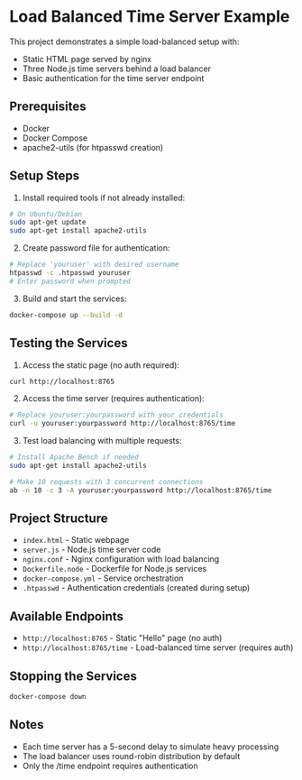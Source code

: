 # Load Balanced Time Server Example

This project demonstrates a simple load-balanced setup with:
- Static HTML page served by nginx
- Three Node.js time servers behind a load balancer
- Basic authentication for the time server endpoint

## Prerequisites

- Docker
- Docker Compose
- apache2-utils (for htpasswd creation)

## Setup Steps

1. Install required tools if not already installed:
```bash
# On Ubuntu/Debian
sudo apt-get update
sudo apt-get install apache2-utils
```

2. Create password file for authentication:
```bash
# Replace 'youruser' with desired username
htpasswd -c .htpasswd youruser
# Enter password when prompted
```

3. Build and start the services:
```bash
docker-compose up --build -d
```

## Testing the Services

1. Access the static page (no auth required):
```bash
curl http://localhost:8765
```

2. Access the time server (requires authentication):
```bash
# Replace youruser:yourpassword with your credentials
curl -u youruser:yourpassword http://localhost:8765/time
```

3. Test load balancing with multiple requests:
```bash
# Install Apache Bench if needed
sudo apt-get install apache2-utils

# Make 10 requests with 3 concurrent connections
ab -n 10 -c 3 -A youruser:yourpassword http://localhost:8765/time
```

## Project Structure

- `index.html` - Static webpage
- `server.js` - Node.js time server code
- `nginx.conf` - Nginx configuration with load balancing
- `Dockerfile.node` - Dockerfile for Node.js services
- `docker-compose.yml` - Service orchestration
- `.htpasswd` - Authentication credentials (created during setup)

## Available Endpoints

- `http://localhost:8765` - Static "Hello" page (no auth)
- `http://localhost:8765/time` - Load-balanced time server (requires auth)

## Stopping the Services

```bash
docker-compose down
```

## Notes

- Each time server has a 5-second delay to simulate heavy processing
- The load balancer uses round-robin distribution by default
- Only the /time endpoint requires authentication 